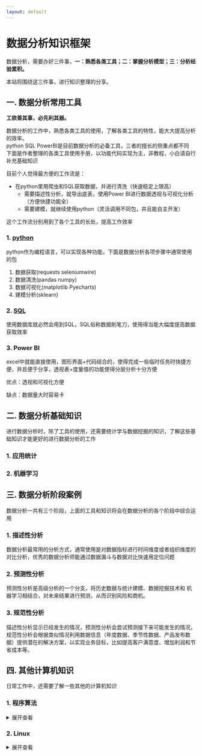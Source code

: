 ```yaml
---
layout: default
---
```


# 数据分析知识框架

数据分析，需要办好三件事，**一：熟悉各类工具；二：掌握分析模型；三：分析经验累积。**

本站将围绕这三件事，进行知识整理的分享。

## 一. 数据分析常用工具

**工欲善其事，必先利其器。**

数据分析的工作中，熟悉各类工具的使用，了解各类工具的特性，能大大提高分析的效率。  
python SQL PowerBI是目前数据分析的必备工具，三者的擅长的侧重点都不同  
下面是作者整理的各类工具使用手册，以功能代码实现为主，非教程，小白请自行补充基础知识

目前个人觉得最方便的工作流是：

- 在python里用爬虫和SQL获取数据，并进行清洗（快速稳定上限高）
   - 需要描述性分析，就导出底表，使用Power BI进行数据透视与可视化分析（方便快捷功能全）
   - 需要建模，就继续使用python（灵活调用不同包，并且能自主开发）

这个工作流分别用到了各个工具的长处，提高工作效率

### 1. [python](./2022/07/05/python_index.html)

python作为编程语言，可以实现各种功能，下面是数据分析各项步骤中通常使用的包

1. 数据获取(requests seleniumwire)
2. 数据清洗(pandas numpy)
3. 数据可视化(matplotlib Pyecharts)
4. 建模分析(sklearn)

### 2. [SQL](./2022/06/01/SQL语法.html)

使用数据库就必然会用到SQL，SQL俗称数据削笔刀，使用得当能大幅度提高数据获取效率

### 3. Power BI

excel中就能直接使用，图形界面+代码结合的，使得完成一些临时任务时快捷方便，并且便于分享，透视表+度量值的功能使得分层分析十分方便

优点：透视和可视化方便

缺点：数据量大时容易卡

## 二. 数据分析基础知识

进行数据分析时，除了工具的使用，还需要统计学与数据挖掘的知识，了解这些基础知识才能更好的进行数据分析的工作

### 1. 应用统计

### 2. 机器学习

## 三. 数据分析阶段案例

数据分析一共有三个阶段，上面的工具和知识将会在数据分析的各个阶段中综合运用

### 1. 描述性分析

数据分析最常用的分析方式，通常使用是对数据指标进行时间维度或者组织维度的对比分析，优秀的数据分析师能通过数据漏斗与数据对比快速用定位问题

### 2. 预测性分析

预测性分析是高级分析的一个分支，将历史数据与统计建模、数据挖掘技术和 机器学习相结合，对未来结果进行预测，从而识别风险和商机。

### 3. 规范性分析

描述性分析显示已经发生的情况，预测性分析会尝试预测接下来可能发生的情况，规范性分析会根据类似情况利用数据信息（年度数据、季节性数据、产品发布数据）提供潜在的解决方案，以实现业务目标，比如提高客户满意度、增加利润和节省成本等。

## 四. 其他计算机知识

日常工作中，还需要了解一些其他的计算机知识

### 1. 程序算法

<details>
<summary>展开查看</summary>
内容待补充
</details>

### 2. Linux

<details>
<summary>展开查看</summary>
内容待补充
</details>